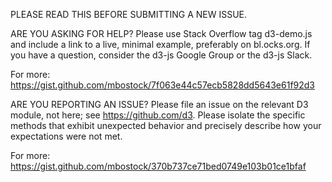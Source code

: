 PLEASE READ THIS BEFORE SUBMITTING A NEW ISSUE.

ARE YOU ASKING FOR HELP? Please use Stack Overflow tag d3-demo.js and include a link to a live, minimal example, preferably on bl.ocks.org. If you have a question, consider the d3-js Google Group or the d3-js Slack.

For more: https://gist.github.com/mbostock/7f063e44c57ecb5828dd5643e61f92d3

ARE YOU REPORTING AN ISSUE? Please file an issue on the relevant D3 module, not here; see https://github.com/d3. Please isolate the specific methods that exhibit unexpected behavior and precisely describe how your expectations were not met.

For more: https://gist.github.com/mbostock/370b737ce71bed0749e103b01ce1bfaf
